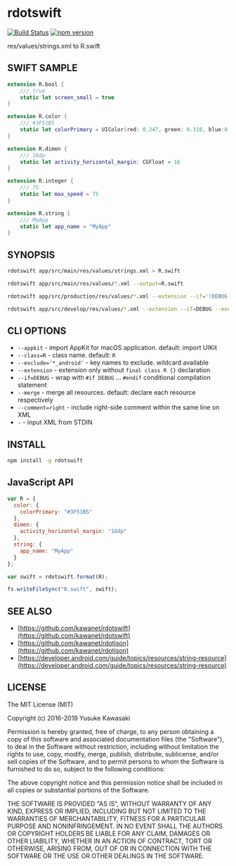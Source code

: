 # rdotswift

[![Build Status](https://travis-ci.org/kawanet/rdotswift.svg?branch=master)](https://travis-ci.org/kawanet/rdotswift) [![npm version](https://badge.fury.io/js/rdotswift.svg)](https://badge.fury.io/js/rdotswift)

res/values/strings.xml to R.swift

## SWIFT SAMPLE

```swift
extension R.bool {
    /// true
    static let screen_small = true
}

extension R.color {
    /// #3F51B5
    static let colorPrimary = UIColor(red: 0.247, green: 0.318, blue:0.71, alpha: 1)
}

extension R.dimen {
    /// 16dp
    static let activity_horizontal_margin: CGFloat = 16
}

extension R.integer {
    /// 75
    static let max_speed = 75
}

extension R.string {
    /// MyApp
    static let app_name = "MyApp"
}
```

## SYNOPSIS

```sh
rdotswift app/src/main/res/values/strings.xml > R.swift

rdotswift app/src/main/res/values/*.xml --output=R.swift

rdotswift app/src/production/res/values/*.xml --extension --if='!DEBUG' --output=R+production.swift

rdotswift app/src/develop/res/values/*.xml --extension --if=DEBUG --exclude='*_android' --output=R+develop.swift
```

## CLI OPTIONS

- `--appkit` - import AppKit for macOS application. default: import UIKit
- `--class=R` - class name. default: `R`
- `--exclude='*_android'` - key names to exclude. wildcard available
- `--extension` - extension only without `final class R {}` declaration
- `--if=DEBUG` - wrap with `#if DEBUG` ... `#endif` conditional compilation statement
- `--merge` - merge all resources. default: declare each resource respectively
- `--comment=right` - include right-side comment within the same line on XML
- `-` - input XML from STDIN

## INSTALL

```sh
npm install -g rdotswift
```

## JavaScript API

```js
var R = {
  color: {
    colorPrimary: "#3F51B5"
  },
  dimen: {
    activity_horizontal_margin: "16dp"
  },
  string: {
    app_name: "MyApp"
  }
};

var swift = rdotswift.format(R);

fs.writeFileSync("R.swift", swift);
```

## SEE ALSO

- [https://github.com/kawanet/rdotswift](https://github.com/kawanet/rdotswift)
- [https://github.com/kawanet/rdotjson](https://github.com/kawanet/rdotjson)
- [https://developer.android.com/guide/topics/resources/string-resource](https://developer.android.com/guide/topics/resources/string-resource)

## LICENSE

The MIT License (MIT)

Copyright (c) 2016-2019 Yusuke Kawasaki

Permission is hereby granted, free of charge, to any person obtaining a copy
of this software and associated documentation files (the "Software"), to deal
in the Software without restriction, including without limitation the rights
to use, copy, modify, merge, publish, distribute, sublicense, and/or sell
copies of the Software, and to permit persons to whom the Software is
furnished to do so, subject to the following conditions:

The above copyright notice and this permission notice shall be included in all
copies or substantial portions of the Software.

THE SOFTWARE IS PROVIDED "AS IS", WITHOUT WARRANTY OF ANY KIND, EXPRESS OR
IMPLIED, INCLUDING BUT NOT LIMITED TO THE WARRANTIES OF MERCHANTABILITY,
FITNESS FOR A PARTICULAR PURPOSE AND NONINFRINGEMENT. IN NO EVENT SHALL THE
AUTHORS OR COPYRIGHT HOLDERS BE LIABLE FOR ANY CLAIM, DAMAGES OR OTHER
LIABILITY, WHETHER IN AN ACTION OF CONTRACT, TORT OR OTHERWISE, ARISING FROM,
OUT OF OR IN CONNECTION WITH THE SOFTWARE OR THE USE OR OTHER DEALINGS IN THE
SOFTWARE.
